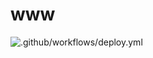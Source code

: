 # www

![.github/workflows/deploy.yml](https://github.com/Towli/www/workflows/.github/workflows/deploy.yml/badge.svg)
